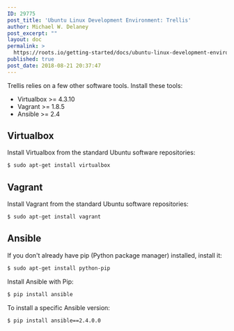 ```yaml
---
ID: 29775
post_title: 'Ubuntu Linux Development Environment: Trellis'
author: Michael W. Delaney
post_excerpt: ""
layout: doc
permalink: >
  https://roots.io/getting-started/docs/ubuntu-linux-development-environment-trellis/
published: true
post_date: 2018-08-21 20:37:47
---
```

Trellis relies on a few other software tools. Install these tools:

- Virtualbox >= 4.3.10
- Vagrant >= 1.8.5
- Ansible >= 2.4

## Virtualbox

Install Virtualbox from the standard Ubuntu software repositories:

```sh
$ sudo apt-get install virtualbox
```

## Vagrant

Install Vagrant from the standard Ubuntu software repositories:

```sh
$ sudo apt-get install vagrant
```

## Ansible

If you don't already have pip (Python package manager) installed, install it:

```sh
$ sudo apt-get install python-pip
```

Install Ansible with Pip:
```sh
$ pip install ansible
```

To install a specific Ansible version:

```sh
$ pip install ansible==2.4.0.0
```

